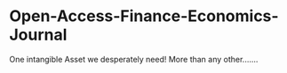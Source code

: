 # Open-Access-Finance-Economics-Journal
One intangible Asset we desperately need! More than any other.......
